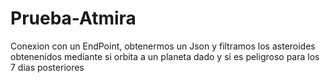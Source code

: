 # Prueba-Atmira
Conexion con un EndPoint, obtenermos un Json y filtramos los asteroides obtenenidos mediante si orbita a un planeta dado y si es peligroso para los 7 dias posteriores
